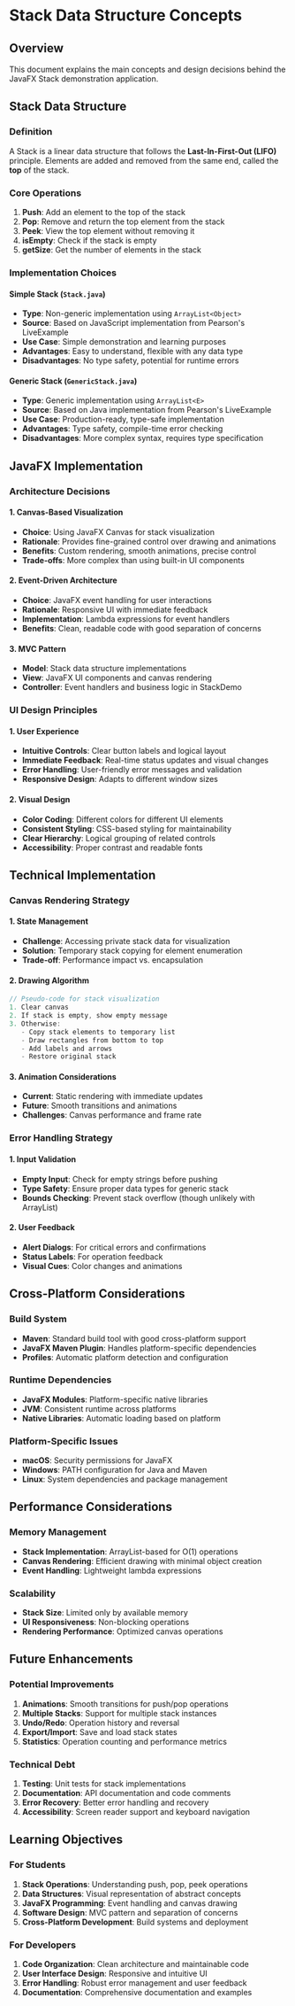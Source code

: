 # Stack Data Structure Concepts

## Overview

This document explains the main concepts and design decisions behind the JavaFX Stack demonstration application.

## Stack Data Structure

### Definition
A Stack is a linear data structure that follows the **Last-In-First-Out (LIFO)** principle. Elements are added and removed from the same end, called the **top** of the stack.

### Core Operations

1. **Push**: Add an element to the top of the stack
2. **Pop**: Remove and return the top element from the stack
3. **Peek**: View the top element without removing it
4. **isEmpty**: Check if the stack is empty
5. **getSize**: Get the number of elements in the stack

### Implementation Choices

#### Simple Stack (`Stack.java`)
- **Type**: Non-generic implementation using `ArrayList<Object>`
- **Source**: Based on JavaScript implementation from Pearson's LiveExample
- **Use Case**: Simple demonstration and learning purposes
- **Advantages**: Easy to understand, flexible with any data type
- **Disadvantages**: No type safety, potential for runtime errors

#### Generic Stack (`GenericStack.java`)
- **Type**: Generic implementation using `ArrayList<E>`
- **Source**: Based on Java implementation from Pearson's LiveExample
- **Use Case**: Production-ready, type-safe implementation
- **Advantages**: Type safety, compile-time error checking
- **Disadvantages**: More complex syntax, requires type specification

## JavaFX Implementation

### Architecture Decisions

#### 1. Canvas-Based Visualization
- **Choice**: Using JavaFX Canvas for stack visualization
- **Rationale**: Provides fine-grained control over drawing and animations
- **Benefits**: Custom rendering, smooth animations, precise control
- **Trade-offs**: More complex than using built-in UI components

#### 2. Event-Driven Architecture
- **Choice**: JavaFX event handling for user interactions
- **Rationale**: Responsive UI with immediate feedback
- **Implementation**: Lambda expressions for event handlers
- **Benefits**: Clean, readable code with good separation of concerns

#### 3. MVC Pattern
- **Model**: Stack data structure implementations
- **View**: JavaFX UI components and canvas rendering
- **Controller**: Event handlers and business logic in StackDemo

### UI Design Principles

#### 1. User Experience
- **Intuitive Controls**: Clear button labels and logical layout
- **Immediate Feedback**: Real-time status updates and visual changes
- **Error Handling**: User-friendly error messages and validation
- **Responsive Design**: Adapts to different window sizes

#### 2. Visual Design
- **Color Coding**: Different colors for different UI elements
- **Consistent Styling**: CSS-based styling for maintainability
- **Clear Hierarchy**: Logical grouping of related controls
- **Accessibility**: Proper contrast and readable fonts

## Technical Implementation

### Canvas Rendering Strategy

#### 1. State Management
- **Challenge**: Accessing private stack data for visualization
- **Solution**: Temporary stack copying for element enumeration
- **Trade-off**: Performance impact vs. encapsulation

#### 2. Drawing Algorithm
```java
// Pseudo-code for stack visualization
1. Clear canvas
2. If stack is empty, show empty message
3. Otherwise:
   - Copy stack elements to temporary list
   - Draw rectangles from bottom to top
   - Add labels and arrows
   - Restore original stack
```

#### 3. Animation Considerations
- **Current**: Static rendering with immediate updates
- **Future**: Smooth transitions and animations
- **Challenges**: Canvas performance and frame rate

### Error Handling Strategy

#### 1. Input Validation
- **Empty Input**: Check for empty strings before pushing
- **Type Safety**: Ensure proper data types for generic stack
- **Bounds Checking**: Prevent stack overflow (though unlikely with ArrayList)

#### 2. User Feedback
- **Alert Dialogs**: For critical errors and confirmations
- **Status Labels**: For operation feedback
- **Visual Cues**: Color changes and animations

## Cross-Platform Considerations

### Build System
- **Maven**: Standard build tool with good cross-platform support
- **JavaFX Maven Plugin**: Handles platform-specific dependencies
- **Profiles**: Automatic platform detection and configuration

### Runtime Dependencies
- **JavaFX Modules**: Platform-specific native libraries
- **JVM**: Consistent runtime across platforms
- **Native Libraries**: Automatic loading based on platform

### Platform-Specific Issues
- **macOS**: Security permissions for JavaFX
- **Windows**: PATH configuration for Java and Maven
- **Linux**: System dependencies and package management

## Performance Considerations

### Memory Management
- **Stack Implementation**: ArrayList-based for O(1) operations
- **Canvas Rendering**: Efficient drawing with minimal object creation
- **Event Handling**: Lightweight lambda expressions

### Scalability
- **Stack Size**: Limited only by available memory
- **UI Responsiveness**: Non-blocking operations
- **Rendering Performance**: Optimized canvas operations

## Future Enhancements

### Potential Improvements
1. **Animations**: Smooth transitions for push/pop operations
2. **Multiple Stacks**: Support for multiple stack instances
3. **Undo/Redo**: Operation history and reversal
4. **Export/Import**: Save and load stack states
5. **Statistics**: Operation counting and performance metrics

### Technical Debt
1. **Testing**: Unit tests for stack implementations
2. **Documentation**: API documentation and code comments
3. **Error Recovery**: Better error handling and recovery
4. **Accessibility**: Screen reader support and keyboard navigation

## Learning Objectives

### For Students
1. **Stack Operations**: Understanding push, pop, peek operations
2. **Data Structures**: Visual representation of abstract concepts
3. **JavaFX Programming**: Event handling and canvas drawing
4. **Software Design**: MVC pattern and separation of concerns
5. **Cross-Platform Development**: Build systems and deployment

### For Developers
1. **Code Organization**: Clean architecture and maintainable code
2. **User Interface Design**: Responsive and intuitive UI
3. **Error Handling**: Robust error management and user feedback
4. **Documentation**: Comprehensive documentation and examples 